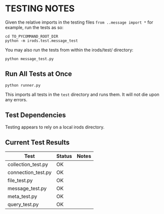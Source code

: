 TESTING NOTES
=============

Given the relative imports in the testing files `from ..message import *`
for example, run the tests as so:

```
cd TO_PYCOMMAND_ROOT_DIR
python -m irods.test.message_test
```

You may also run the tests from within the irods/test/ directory:

```
python message_test.py
```

Run All Tests at Once
---------------------
```
python runner.py
```

This imports all tests in the `test` directory and runs them. It will not die upon any errors.


Test Dependencies
-----------------

Testing appears to rely on a local irods directory.

Current Test Results
--------------------


| Test        | Status           | Notes |
| ------------- |-------------|------------|
| collection_test.py | OK ||
| connection_test.py | OK ||
| file_test.py | OK ||
| message_test.py | OK ||
| meta_test.py | OK ||
| query_test.py | OK ||

